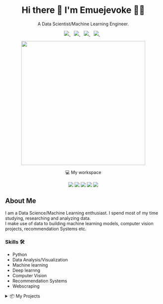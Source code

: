 
<h1 align='center'>
  Hi there 👋 I'm Emuejevoke 👨‍💻
</h1>

<p align='center'>
  A Data Scientist/Machine Learning Engineer.
</p>



<p align='center'>
  
  <a href="https://linkedin.com/in/emuejevoke-eshemitan">
    <img src="https://img.shields.io/badge/linkedin-%230077B5.svg?&style=for-the-badge&logo=linkedin&logoColor=white" />
  </a>&nbsp;&nbsp;
    <a href="https://twitter.com/davidsonity_">
    <img src="https://img.shields.io/badge/Twitter-1DA1F2?style=for-the-badge&logo=twitter&logoColor=white" />        
  </a>&nbsp;&nbsp;
  <a href="mailto:eshemitanvoke@gmail.com">
    <img src="https://img.shields.io/badge/Gmail-D14836?style=for-the-badge&logo=gmail&logoColor=white" /> 
  </a>&nbsp;&nbsp;
  <a href="https://www.kaggle.com/vokeeshemitan">
    <img src="https://img.shields.io/badge/Kaggle-20BEFF?style=for-the-badge&logo=Kaggle&logoColor=white" /> 
  </a>&nbsp;&nbsp;
  
</p>

<p align='center'>
  <a href="#"><img src="https://github-readme-stats.vercel.app/api?username=Davidsonity&show_icons=true&count_private=true&theme=dark" width="400"></a>
</p>

<p align='center'>
  💻 My workspace<br/><br/>
  <img src="https://img.shields.io/badge/PyCharm-000000.svg?&style=for-the-badge&logo=PyCharm&logoColor=white" />
  <img src="https://img.shields.io/badge/TensorFlow-FF6F00?style=for-the-badge&logo=tensorflow&logoColor=white" />
  <img src="https://img.shields.io/badge/OpenCV-27338e?style=for-the-badge&logo=OpenCV&logoColor=white" />
  <img src="https://img.shields.io/badge/Jupyter-F37626.svg?&style=for-the-badge&logo=Jupyter&logoColor=white" />
  <img src="https://img.shields.io/badge/Colab-F9AB00?style=for-the-badge&logo=googlecolab&color=525252" />
</p>



## About Me
I am a Data Science/Machine Learning enthusiast. I spend most of my time studying, researching and analyzing data. \
I make use of data to building machine learning models, computer vision projects, recommendation Systems etc.

### Skills 🛠 
- Python
- Data Analysis/Visualization
- Machine learning
- Deep learnng
- Computer Vision
- Recommendation Systems
- Webscraping

<details>

<summary>📦 My Projects</summary>

| Name                 | A short summary                              | Website | Notebook |
| -------------------- | -------------------------------------------- | --------- |-------- |
| [GenderByVoice--Clustering](https://github.com/Davidsonity/Clustering---GenderByVoice)| Unsupervised Machine Learning Algorithm | NaN | [![Made In Collab](https://colab.research.google.com/assets/colab-badge.svg)](https://colab.research.google.com/github/Davidsonity/Clustering---GenderByVoice/blob/main/Gender.ipynb) |
| [Dog Breed Classifier](https://github.com/Davidsonity/Dog_Breed_Classifier) | Classifiy images of dogs  | [![Website shields.io](https://img.shields.io/website-up-down-green-red/http/shields.io.svg)](https://davidsonity-dog-breed-classifier-app-l4wtbp.streamlitapp.com/) | [![Made In Collab](https://colab.research.google.com/assets/colab-badge.svg)](https://colab.research.google.com/github/Davidsonity/Dog_Breed_Classifier/blob/main/Notebook/Dog_Breed_Prediction.ipynb) |
| [Restaurants Ratings Predictions](https://github.com/Davidsonity/Restaurants-Rating-Prediction) | End to End ML Project: Regression | [![Website shields.io](https://img.shields.io/website-up-down-green-red/http/shields.io.svg)](https://davidsonity-restaurants-rating-prediction-app-qsszth.streamlitapp.com/) | [![Made In Collab](https://img.shields.io/badge/Jupyter-F37626.svg?&style=for-the-badge&logo=Jupyter&logoColor=white)](https://github.com/Davidsonity/Restaurants-Rating-Prediction/blob/main/notebook.ipynb) |
| [Netflix Recommendation](https://github.com/Davidsonity/Netflix_Recommendation) | Recommendation engine  | [![Website shields.io](https://img.shields.io/website-up-down-green-red/http/shields.io.svg)](https://davidsonity-netflix-recommendation-app-gopbme.streamlitapp.com/) | [![Made In Collab](https://colab.research.google.com/assets/colab-badge.svg)](https://colab.research.google.com/github/Davidsonity/Netflix_Recommendation/blob/main/NoteBook/Netflix_Recommendation_Engine.ipynb) |
| [Sentiment_Analysis-StrangerThings](https://github.com/Davidsonity/Sentiment_Analysis-StrangerThings) | Twitter Sentiment Analysis on the netflix Series Stranger things  | NaN | [![Made In Collab](https://colab.research.google.com/assets/colab-badge.svg)](https://colab.research.google.com/github/Davidsonity/Sentiment_Analysis-StrangerThings/blob/main/Notebook/Twitter_Sentiment.ipynb) |
| [House Price Prediction](https://github.com/Davidsonity/House_Prices_Prediction) | Kaggle Competition | NaN | [![Made In Collab](https://colab.research.google.com/assets/colab-badge.svg)](https://colab.research.google.com/github/Davidsonity/House_Prices_Prediction/blob/main/House_Price.ipynb) |
| [Image WaterMarker](https://github.com/Davidsonity/WaterMarkingApp) | Add watermark to image  | [![Website shields.io](https://img.shields.io/website-up-down-green-red/http/shields.io.svg)](https://davidsonity-image-watermarking-app-6ycg9s.streamlitapp.com/) | Request |
| [Traffic Sign Classifer](https://github.com/Davidsonity/Traffic_Sign_Classifier) | Classifiy traffic signs | NaN | [![Made In Collab](https://colab.research.google.com/assets/colab-badge.svg)](https://colab.research.google.com/github/Davidsonity/Traffic_Sign_Classifier/blob/main/Notebook/Traffic_Sign_Classification.ipynb) |
<!-- | Content Cell         | Content Cell                                | link | -->

### ***Check repository to see more !!!*** ###

</details>

